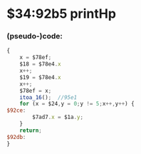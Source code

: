 ﻿
# $34:92b5 printHp



### (pseudo-)code:
```js
{
	x = $78ef;
	$18 = $78e4.x
	x++;
	$19 = $78e4.x
	x++;
	$78ef = x;
	itoa_16();	//95e1
	for (x = $24,y = 0;y != 5;x++,y++) {
$92ce:
		$7ad7.x = $1a.y;
	}
	return;
$92db:
}
```




